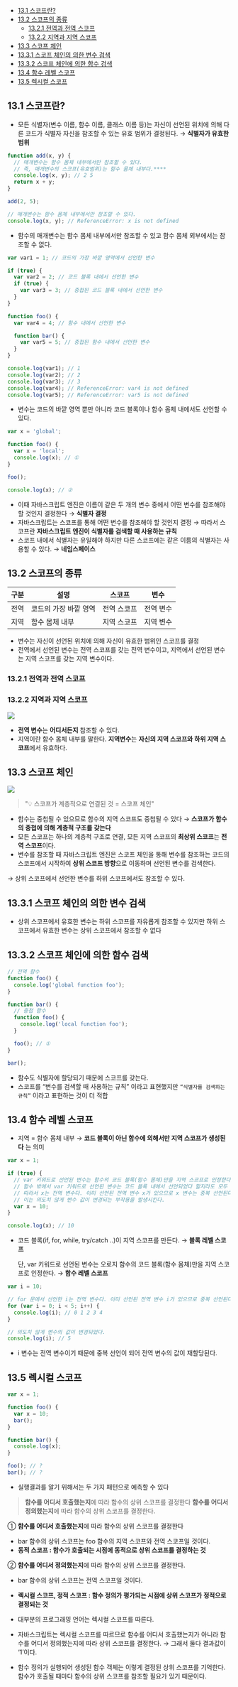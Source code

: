 - [13.1 스코프란?](#131-스코프란)
- [13.2 스코프의 종류](#132-스코프의-종류)
  - [13.2.1 전역과 전역 스코프](#1321-전역과-전역-스코프)
  - [13.2.2 지역과 지역 스코프](#1322-지역과-지역-스코프)
- [13.3 스코프 체인](#133-스코프-체인)
- [13.3.1 스코프 체인의 의한 변수 검색](#1331-스코프-체인의-의한-변수-검색)
- [13.3.2 스코프 체인에 의한 함수 검색](#1332-스코프-체인에-의한-함수-검색)
- [13.4 함수 레벨 스코프](#134-함수-레벨-스코프)
- [13.5 렉시컬 스코프](#135-렉시컬-스코프)


## 13.1 스코프란?

- 모든 식별자(변수 이름, 함수 이름, 클래스 이름 등)는 자신이 선언된 위치에 의해 다른 코드가 식별자 자신을 참조할 수 있는 유효 범위가 결정된다. → **식별자가 유효한 범위**

```javascript
function add(x, y) {
  // 매개변수는 함수 몸체 내부에서만 참조할 수 있다.
  // 즉, 매개변수의 스코프(유효범위)는 함수 몸체 내부다.****
  console.log(x, y); // 2 5
  return x + y;
}

add(2, 5);

// 매개변수는 함수 몸체 내부에서만 참조할 수 있다.
console.log(x, y); // ReferenceError: x is not defined
```
* 함수의 매개변수는 함수 몸체 내부에서만 참조할 수 있고 함수 몸체 외부에서는 참조할 수 없다.


```javascript
var var1 = 1; // 코드의 가장 바깥 영역에서 선언한 변수

if (true) {
  var var2 = 2; // 코드 블록 내에서 선언한 변수
  if (true) {
    var var3 = 3; // 중첩된 코드 블록 내에서 선언한 변수
  }
}

function foo() {
  var var4 = 4; // 함수 내에서 선언한 변수

  function bar() {
    var var5 = 5; // 중첩된 함수 내에서 선언한 변수
  }
}

console.log(var1); // 1
console.log(var2); // 2
console.log(var3); // 3
console.log(var4); // ReferenceError: var4 is not defined
console.log(var5); // ReferenceError: var5 is not defined
```
* 변수는 코드의 바깥 영역 뿐만 아니라 코드 블록이나 함수 몸체 내에서도 선언할 수 있다.

```javascript
var x = 'global';

function foo() {
  var x = 'local';
  console.log(x); // ①
}

foo();

console.log(x); // ②
```
- 이때 자바스크립트 엔진은 이름이 같은 두 개의 변수 중에서 어떤 변수를 참조해야 할 것인지 결정한다 → **식별자 결정**
- 자바스크립트는 스코프를 통해 어떤 변수를 참조해야 할 것인지 결정 → 따라서 스코프란 **자바스크립트 엔진이 식별자를 검색할 때 사용하는 규칙**
- 스코프 내에서 식별자는 유일해야 하지만 다른 스코프에는 같은 이름의 식별자는 사용할 수 있다. → **네임스페이스**

## 13.2 스코프의 종류

| 구분 | 설명 | 스코프 | 변수 |
| --- | --- | --- | --- |
| 전역 | 코드의 가장 바깥 영역 | 전역 스코프 | 전역 변수 |
| 지역  | 함수 몸체 내부 | 지역 스코프 | 지역 변수 |
- 변수는 자신이 선언된 위치에 의해 자신이 유효한 범위인 스코프를 결정
- 전역에서 선언된 변수는 전역 스코프를 갖는 전역 변수이고, 지역에서 선언된 변수는 지역 스코프를 갖는 지역 변수이다.


### 13.2.1 전역과 전역 스코프

### 13.2.2 지역과 지역 스코프

![](https://velog.velcdn.com/images%2Fjinseoit%2Fpost%2F768d4117-0a6c-49c3-952c-74e663201b17%2Fimage.png)


- **전역 변수**는 **어디서든지** 참조할 수 있다.
- 지역이란 함수 몸체 내부를 말한다. **지역변수**는 **자신의 지역 스코프와 하위 지역 스코프**에서 유효하다.


## 13.3 스코프 체인

![](https://blog.kakaocdn.net/dn/HU4mu/btrCVRk6gAd/rkpPGAqp3yLnFsEgzJCVPK/img.png)

> "💡 스코프가 계층적으로 연결된 것 = 스코프 체인"
- 함수는 중첩될 수 있으므로 함수의 지역 스코프도 중첩될 수 있다 → **스코프가 함수의 중첩에 의해 계층적 구조를 갖는다**
- 모든 스코프는 하나의 계층적 구조로 연결, 모든 지역 스코프의 **최상위 스코프**는 **전역 스코프**이다.
- 변수를 참조할 때 자바스크립트 엔진은 스코프 체인을 통해 변수를 참조하는 코드의 스코프에서 시작하여 **상위 스코프 방향**으로 이동하며 선언된 변수를 검색한다.

→ 상위 스코프에서 선언한 변수를 하위 스코프에서도 참조할 수 있다.

## 13.3.1 스코프 체인의 의한 변수 검색
* 상위 스코프에서 유효한 변수는 하위 스코프를 자유롭게 참조할 수 있지만 하위 스코프에서 유효한 변수는 상위 스코프에서 참조할 수 없다


## 13.3.2 스코프 체인에 의한 함수 검색

```javascript
// 전역 함수
function foo() {
  console.log('global function foo');
}

function bar() {
  // 중첩 함수
  function foo() {
    console.log('local function foo');
  }

  foo(); // ①
}

bar();
```
- 함수도 식별자에 할당되기 때문에 스코프를 갖는다.
- 스코프를 “변수를 검색할 때 사용하는 규칙” 이라고 표현했지만 `“식별자를 검색하는 규칙”` 이라고 표현하는 것이 더 적합

## 13.4 함수 레벨 스코프

- 지역 = 함수 몸체 내부 →  **코드 블록이 아닌 함수에 의해서만 지역 스코프가 생성된다** 는 의미

```javascript
var x = 1;

if (true) {
  // var 키워드로 선언된 변수는 함수의 코드 블록(함수 몸체)만을 지역 스코프로 인정한다.
  // 함수 밖에서 var 키워드로 선언된 변수는 코드 블록 내에서 선언되었다 할지라도 모두 전역 변수다.
  // 따라서 x는 전역 변수다. 이미 선언된 전역 변수 x가 있으므로 x 변수는 중복 선언된다.
  // 이는 의도치 않게 변수 값이 변경되는 부작용을 발생시킨다.
  var x = 10;
}

console.log(x); // 10
```
- 코드 블록(if, for, while, try/catch ..)이 지역 스코프를 만든다. → **블록 레벨 스코프**
    
    단, var 키워드로 선언된 변수는 오로지 함수의 코드 블록(함수 몸체)만을 지역 스코프로 인정한다. → **함수 레벨 스코프**


```javascript
var i = 10;

// for 문에서 선언한 i는 전역 변수다. 이미 선언된 전역 변수 i가 있으므로 중복 선언된다.
for (var i = 0; i < 5; i++) {
  console.log(i); // 0 1 2 3 4
}

// 의도치 않게 변수의 값이 변경되었다.
console.log(i); // 5
```
* i 변수는 전역 변수이기 때문에 중복 선언이 되어 전역 변수의 값이 재할당된다.

## 13.5 렉시컬 스코프

```javascript
var x = 1;

function foo() {
  var x = 10;
  bar();
}

function bar() {
  console.log(x);
}

foo(); // ?
bar(); // ?
```
- 실행결과를 알기 위해서는 두 가지 패턴으로 예측할 수 있다

> **함수를 어디서 호출했는지**에 따라 함수의 상위 스코프를 결정한다
**함수를 어디서 정의했는지**에 따라 함수의 상위 스코프를 결정한다.


① **함수를 어디서 호출했는지**에 따라 함수의 상위 스코프를 결정한다

- bar 함수의 상위 스코프는 foo 함수의 지역 스코프와 전역 스코프일 것이다.
- **동적 스코프 : 함수가 호출되는 시점에 동적으로 상위 스코프를 결정하는 것**

② **함수를 어디서 정의했는지**에 따라 함수의 상위 스코프를 결정한다.

- bar 함수의 상위 스코프는 전역 스코프일 것이다.
- **렉시컬 스코프, 정적 스코프 : 함수 정의가 평가되는 시점에 상위 스코프가 정적으로 결정되는 것**
- 대부분의 프로그래밍 언어는 렉시컬 스코프를 따른다.

- 자바스크립트는 렉시컬 스코프를 따르므로 함수를 어디서 호출했는지가 아니라 함수를 어디서 정의했는지에 따라 상위 스코프를 결정한다. → 그래서 둘다 결과값이 ‘1’이다.
- 함수 정의가 실행되어 생성된 함수 객체는 이렇게 결정된 상위 스코프를 기억한다. 함수가 호출될 때마다 함수의 상위 스코프를 참조할 필요가 있기 때문이다.
